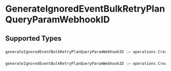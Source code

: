 # GenerateIgnoredEventBulkRetryPlanQueryParamWebhookID


## Supported Types

### 

```go
generateIgnoredEventBulkRetryPlanQueryParamWebhookID := operations.CreateGenerateIgnoredEventBulkRetryPlanQueryParamWebhookIDStr(string{/* values here */})
```

### 

```go
generateIgnoredEventBulkRetryPlanQueryParamWebhookID := operations.CreateGenerateIgnoredEventBulkRetryPlanQueryParamWebhookIDArrayOfstr([]string{/* values here */})
```

